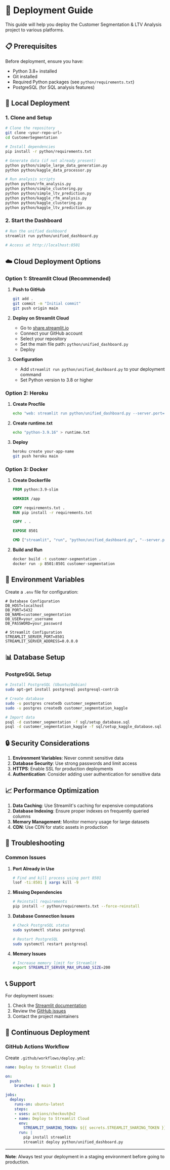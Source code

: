 # 🚀 Deployment Guide

This guide will help you deploy the Customer Segmentation & LTV Analysis project to various platforms.

## 📋 Prerequisites

Before deployment, ensure you have:
- Python 3.8+ installed
- Git installed
- Required Python packages (see `python/requirements.txt`)
- PostgreSQL (for SQL analysis features)

## 🐳 Local Deployment

### 1. Clone and Setup
```bash
# Clone the repository
git clone <your-repo-url>
cd CustomerSegmentation

# Install dependencies
pip install -r python/requirements.txt

# Generate data (if not already present)
python python/simple_large_data_generation.py
python python/kaggle_data_processor.py

# Run analysis scripts
python python/rfm_analysis.py
python python/simple_clustering.py
python python/simple_ltv_prediction.py
python python/kaggle_rfm_analysis.py
python python/kaggle_clustering.py
python python/kaggle_ltv_prediction.py
```

### 2. Start the Dashboard
```bash
# Run the unified dashboard
streamlit run python/unified_dashboard.py

# Access at http://localhost:8501
```

## ☁️ Cloud Deployment Options

### Option 1: Streamlit Cloud (Recommended)

1. **Push to GitHub**
   ```bash
   git add .
   git commit -m "Initial commit"
   git push origin main
   ```

2. **Deploy on Streamlit Cloud**
   - Go to [share.streamlit.io](https://share.streamlit.io)
   - Connect your GitHub account
   - Select your repository
   - Set the main file path: `python/unified_dashboard.py`
   - Deploy

3. **Configuration**
   - Add `streamlit run python/unified_dashboard.py` to your deployment command
   - Set Python version to 3.8 or higher

### Option 2: Heroku

1. **Create Procfile**
   ```bash
   echo "web: streamlit run python/unified_dashboard.py --server.port=\$PORT --server.address=0.0.0.0" > Procfile
   ```

2. **Create runtime.txt**
   ```bash
   echo "python-3.9.16" > runtime.txt
   ```

3. **Deploy**
   ```bash
   heroku create your-app-name
   git push heroku main
   ```

### Option 3: Docker

1. **Create Dockerfile**
   ```dockerfile
   FROM python:3.9-slim

   WORKDIR /app

   COPY requirements.txt .
   RUN pip install -r requirements.txt

   COPY . .

   EXPOSE 8501

   CMD ["streamlit", "run", "python/unified_dashboard.py", "--server.port=8501", "--server.address=0.0.0.0"]
   ```

2. **Build and Run**
   ```bash
   docker build -t customer-segmentation .
   docker run -p 8501:8501 customer-segmentation
   ```

## 🔧 Environment Variables

Create a `.env` file for configuration:
```env
# Database Configuration
DB_HOST=localhost
DB_PORT=5432
DB_NAME=customer_segmentation
DB_USER=your_username
DB_PASSWORD=your_password

# Streamlit Configuration
STREAMLIT_SERVER_PORT=8501
STREAMLIT_SERVER_ADDRESS=0.0.0.0
```

## 📊 Database Setup

### PostgreSQL Setup
```bash
# Install PostgreSQL (Ubuntu/Debian)
sudo apt-get install postgresql postgresql-contrib

# Create database
sudo -u postgres createdb customer_segmentation
sudo -u postgres createdb customer_segmentation_kaggle

# Import data
psql -d customer_segmentation -f sql/setup_database.sql
psql -d customer_segmentation_kaggle -f sql/setup_kaggle_database.sql
```

## 🔒 Security Considerations

1. **Environment Variables**: Never commit sensitive data
2. **Database Security**: Use strong passwords and limit access
3. **HTTPS**: Enable SSL for production deployments
4. **Authentication**: Consider adding user authentication for sensitive data

## 📈 Performance Optimization

1. **Data Caching**: Use Streamlit's caching for expensive computations
2. **Database Indexing**: Ensure proper indexes on frequently queried columns
3. **Memory Management**: Monitor memory usage for large datasets
4. **CDN**: Use CDN for static assets in production

## 🐛 Troubleshooting

### Common Issues

1. **Port Already in Use**
   ```bash
   # Find and kill process using port 8501
   lsof -ti:8501 | xargs kill -9
   ```

2. **Missing Dependencies**
   ```bash
   # Reinstall requirements
   pip install -r python/requirements.txt --force-reinstall
   ```

3. **Database Connection Issues**
   ```bash
   # Check PostgreSQL status
   sudo systemctl status postgresql
   
   # Restart PostgreSQL
   sudo systemctl restart postgresql
   ```

4. **Memory Issues**
   ```bash
   # Increase memory limit for Streamlit
   export STREAMLIT_SERVER_MAX_UPLOAD_SIZE=200
   ```

## 📞 Support

For deployment issues:
1. Check the [Streamlit documentation](https://docs.streamlit.io/)
2. Review the [GitHub issues](https://github.com/your-repo/issues)
3. Contact the project maintainers

## 🔄 Continuous Deployment

### GitHub Actions Workflow
Create `.github/workflows/deploy.yml`:
```yaml
name: Deploy to Streamlit Cloud

on:
  push:
    branches: [ main ]

jobs:
  deploy:
    runs-on: ubuntu-latest
    steps:
    - uses: actions/checkout@v2
    - name: Deploy to Streamlit Cloud
      env:
        STREAMLIT_SHARING_TOKEN: ${{ secrets.STREAMLIT_SHARING_TOKEN }}
      run: |
        pip install streamlit
        streamlit deploy python/unified_dashboard.py
```

---

**Note**: Always test your deployment in a staging environment before going to production.
